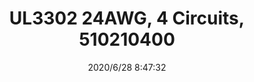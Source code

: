 ﻿---
layout: post 
title: UL3302 24AWG, 4 Circuits, 510210400
tags: 51021
categories: wire-harness
overview: 510210400,UL3302 24AWG, 4 Circuits
series: 
part_number: 510210400
thumb_img: static/202006/381-thumb-20200628164833.jpg
image: static/202006/381-20200628164833.jpg
date: 2020/6/28 8:47:32
---




